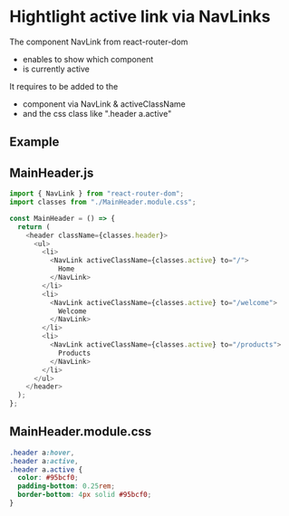 # Hightlight active link via NavLinks

The component NavLink from react-router-dom

- enables to show which component
- is currently active

It requires to be added to the

- component via NavLink & activeClassName
- and the css class like ".header a.active"

## Example

## MainHeader.js

```javascript
import { NavLink } from "react-router-dom";
import classes from "./MainHeader.module.css";

const MainHeader = () => {
  return (
    <header className={classes.header}>
      <ul>
        <li>
          <NavLink activeClassName={classes.active} to="/">
            Home
          </NavLink>
        </li>
        <li>
          <NavLink activeClassName={classes.active} to="/welcome">
            Welcome
          </NavLink>
        </li>
        <li>
          <NavLink activeClassName={classes.active} to="/products">
            Products
          </NavLink>
        </li>
      </ul>
    </header>
  );
};
```

## MainHeader.module.css

```CSS
.header a:hover,
.header a:active,
.header a.active {
  color: #95bcf0;
  padding-bottom: 0.25rem;
  border-bottom: 4px solid #95bcf0;
}
```
